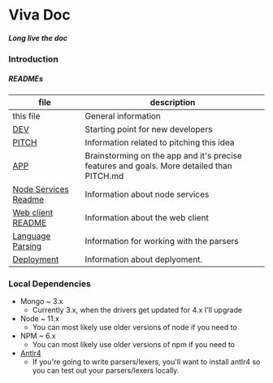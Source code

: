 # Viva Doc
##### Long live the doc

### Introduction

##### READMEs

| file | description |
| ---- | ----------- |
| this file | General information |
| [DEV](/DEV.md)    | Starting point for new developers |
| [PITCH](/PITCH.md)  | Information related to pitching this idea |
| [APP](/APP.md) | Brainstorming on the app and it's precise features and goals. More detailed than PITCH.md |
| [Node Services Readme](/node-services/README.md) | Information about node services |
| [Web client README](/web-client/README.md) | Information about the web client |
| [Language Parsing](/node-services/src/github-app/languages/README.md) | Information for working with the parsers |
| [Deployment](/DEPLOY.md) | Information about deplyoment. |

### Local Dependencies

- Mongo ~ 3.x
  - Currently 3.x, when the drivers get updated for 4.x I'll upgrade
- Node ~ 11.x
  - You can most likely use older versions of node if you need to
- NPM ~ 6.x
  - You can most likely use older versions of npm if you need to
- [Antlr4](https://www.antlr.org/)
  - If you're going to write parsers/lexers, you'll want to install antlr4 so you can test out your parsers/lexers locally.
